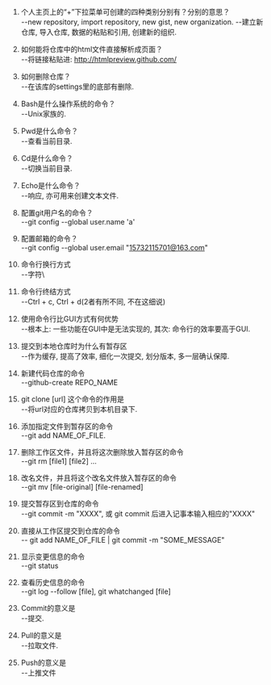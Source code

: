 1.	个人主页上的“+”下拉菜单可创建的四种类别分别有？分别的意思？  
	--new repository, import repository, 	new gist, 			new organization.
	--建立新仓库,		导入仓库,			数据的粘贴和引用,	创建新的组织.

14.	如何能将仓库中的html文件直接解析成页面？  
	--将链接粘贴进: http://htmlpreview.github.com/

15.	如何删除仓库？  
	--在该库的settings里的底部有删除.

16.	Bash是什么操作系统的命令？  
	--Unix家族的.

17.	Pwd是什么命令？  
	--查看当前目录.

18.	Cd是什么命令？  
	--切换当前目录.

19.	Echo是什么命令？  
	--响应, 亦可用来创建文本文件.

20.	配置git用户名的命令？  
	--git config --global user.name 'a'

21.	配置邮箱的命令？  
	--git config --global user.email "15732115701@163.com"

22.	命令行换行方式  
	--字符\

23.	命令行终结方式  
	--Ctrl + c, Ctrl + d(2者有所不同, 不在这细说)

24.	使用命令行比GUI方式有何优势  
	--根本上: 一些功能在GUI中是无法实现的, 
		其次:	命令行的效率要高于GUI.
 
25.	提交到本地仓库时为什么有暂存区  
	--作为缓存, 提高了效率,
	细化一次提交, 划分版本, 多一层确认保障.

26.	新建代码仓库的命令  
	--github-create REPO_NAME

27.	git clone [url] 这个命令的作用是  
	--将url对应的仓库拷贝到本机目录下.

28.	添加指定文件到暂存区的命令  
	--git add NAME_OF_FILE.

29.	删除工作区文件，并且将这次删除放入暂存区的命令  
	--git rm [file1] [file2] ...

30.	改名文件，并且将这个改名文件放入暂存区的命令  
	--git mv [file-original] [file-renamed]

31.	提交暂存区到仓库的命令  
	--git commit -m "XXXX", 
	或 git commit 后进入记事本输入相应的"XXXX" 

32.	直接从工作区提交到仓库的命令  
	-- git add NAME_OF_FILE | git commit -m "SOME_MESSAGE"

33.	显示变更信息的命令  
	--git status

34.	查看历史信息的命令  
	--git log --follow [file], git whatchanged [file]

35.	Commit的意义是  
	--提交.

36.	Pull的意义是  
	--拉取文件.

37.	Push的意义是  
	--上推文件